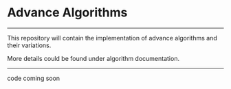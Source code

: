 # Advance Algorithms
********************************
This repository will contain the implementation of advance algorithms and their variations.

More details could be found under algorithm documentation.
********************************


code coming soon
